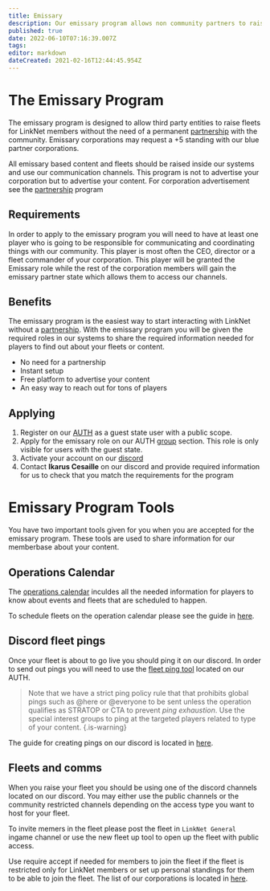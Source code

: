 ```yaml
---
title: Emissary
description: Our emissary program allows non community partners to raise fleets for our community without the need of a partnership.
published: true
date: 2022-06-10T07:16:39.007Z
tags: 
editor: markdown
dateCreated: 2021-02-16T12:44:45.954Z
---
```


# The Emissary Program
The emissary program is designed to allow third party entities to raise fleets for LinkNet members without the need of a permanent [partnership](https://wiki.eve-linknet.com/en/community/rules-and-requirements#partner-requirements) with the community. Emissary corporations may request a +5 standing with our blue partner corporations.

All emissary based content and fleets should be raised inside our systems and use our communication channels. This program is not to advertise your corporation but to advertise your content. For corporation advertisement see the [partnership](https://wiki.eve-linknet.com/en/community/rules-and-requirements#partner-requirements) program

## Requirements
In order to apply to the emissary program you will need to have at least one player who is going to be responsible for communicating and coordinating things with our community. This player is most often the CEO, director or a fleet commander of your corporation. This player will be granted the Emissary role while the rest of the corporation members will gain the emissary partner state which allows them to access our channels.

## Benefits
The emissary program is the easiest way to start interacting with LinkNet without a [partnership](https://wiki.eve-linknet.com/en/community/rules-and-requirements#partner-requirements). With the emissary program you will be given the required roles in our systems to share the required information needed for players to find out about your fleets or content.
- No need for a partnership
- Instant setup
- Free platform to advertise your content
- An easy way to reach out for tons of players

## Applying
1. Register on our [AUTH](https://auth.eve-linknet.com/) as a guest state user with a public scope.
1. Apply for the emissary role on our AUTH [group](https://auth.eve-linknet.com/groups/) section. This role is only visible for users with the guest state.
1. Activate your account on our [discord](https://wiki.eve-linknet.com/tools/communication/discord)
1. Contact **Ikarus Cesaille** on our discord and provide required information for us to check that you match the requirements for the program

# Emissary Program Tools
You have two important tools given for you when you are accepted for the emissary program. These tools are used to share information for our memberbase about your content.

## Operations Calendar
The [operations calendar](https://auth.eve-linknet.com/opcalendar/) inculdes all the needed information for players to know about events and fleets that are scheduled to happen.

To schedule fleets on the operation calendar please see the guide in [here](https://wiki.eve-linknet.com/en/tools/auth#scheduling-fleets).

## Discord fleet pings
Once your fleet is about to go live you should ping it on our discord. In order to send out pings you will need to use the [fleet ping tool](https://auth.eve-linknet.com/fleetpings/) located on our AUTH.

> Note that we have a strict ping policy rule that that prohibits global pings such as @here or @everyone to be sent unless the operation qualifies as STRATOP or CTA to prevent *ping exhaustion*. Use the special interest groups to ping at the targeted players related to type of your content.
{.is-warning}

The guide for creating pings on our discord is located in [here](https://wiki.eve-linknet.com/en/tools/auth#discord-fleet-pings).

## Fleets and comms
When you raise your fleet you should be using one of the discord channels located on our discord. You may either use the public channels or the community restricted channels depending on the access type you want to host for your fleet.

To invite memers in the fleet please post the fleet in `LinkNet General` ingame channel or use the new fleet up tool to open up the fleet with public access. 

Use require accept if needed for members to join the fleet if the fleet is restricted only for LinkNet members or set up personal standings for them to be able to join the fleet. The list of our corporations is located in [here](https://wiki.eve-linknet.com/community/coalition-corporations).

